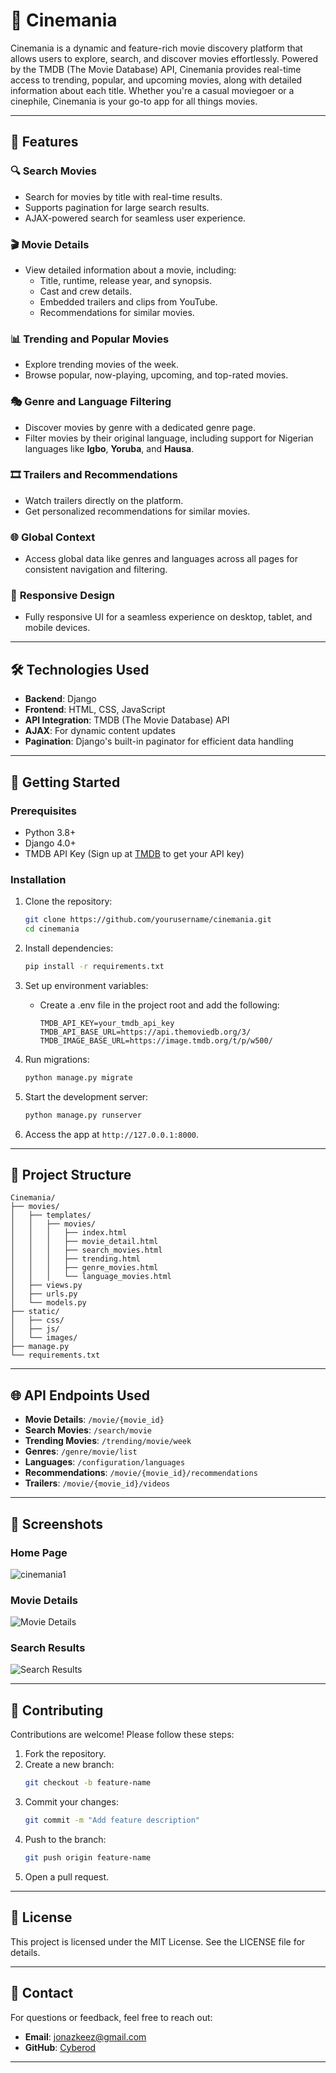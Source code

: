 
# 🎥 Cinemania

Cinemania is a dynamic and feature-rich movie discovery platform that allows users to explore, search, and discover movies effortlessly. Powered by the TMDB (The Movie Database) API, Cinemania provides real-time access to trending, popular, and upcoming movies, along with detailed information about each title. Whether you're a casual moviegoer or a cinephile, Cinemania is your go-to app for all things movies.

---

## 🌟 Features

### 🔍 **Search Movies**
- Search for movies by title with real-time results.
- Supports pagination for large search results.
- AJAX-powered search for seamless user experience.

### 🎬 **Movie Details**
- View detailed information about a movie, including:
  - Title, runtime, release year, and synopsis.
  - Cast and crew details.
  - Embedded trailers and clips from YouTube.
  - Recommendations for similar movies.

### 📊 **Trending and Popular Movies**
- Explore trending movies of the week.
- Browse popular, now-playing, upcoming, and top-rated movies.

### 🎭 **Genre and Language Filtering**
- Discover movies by genre with a dedicated genre page.
- Filter movies by their original language, including support for Nigerian languages like **Igbo**, **Yoruba**, and **Hausa**.

### 🎞️ **Trailers and Recommendations**
- Watch trailers directly on the platform.
- Get personalized recommendations for similar movies.

### 🌐 **Global Context**
- Access global data like genres and languages across all pages for consistent navigation and filtering.

### 📱 **Responsive Design**
- Fully responsive UI for a seamless experience on desktop, tablet, and mobile devices.

---

## 🛠️ Technologies Used

- **Backend**: Django
- **Frontend**: HTML, CSS, JavaScript
- **API Integration**: TMDB (The Movie Database) API
- **AJAX**: For dynamic content updates
- **Pagination**: Django's built-in paginator for efficient data handling

---

## 🚀 Getting Started

### Prerequisites
- Python 3.8+
- Django 4.0+
- TMDB API Key (Sign up at [TMDB](https://www.themoviedb.org/) to get your API key)

### Installation

1. Clone the repository:
   ```bash
   git clone https://github.com/yourusername/cinemania.git
   cd cinemania
   ```

2. Install dependencies:
   ```bash
   pip install -r requirements.txt
   ```

3. Set up environment variables:
   - Create a .env file in the project root and add the following:
     ```env
     TMDB_API_KEY=your_tmdb_api_key
     TMDB_API_BASE_URL=https://api.themoviedb.org/3/
     TMDB_IMAGE_BASE_URL=https://image.tmdb.org/t/p/w500/
     ```

4. Run migrations:
   ```bash
   python manage.py migrate
   ```

5. Start the development server:
   ```bash
   python manage.py runserver
   ```

6. Access the app at `http://127.0.0.1:8000`.

---

## 📂 Project Structure

```
Cinemania/
├── movies/
│   ├── templates/
│   │   ├── movies/
│   │   │   ├── index.html
│   │   │   ├── movie_detail.html
│   │   │   ├── search_movies.html
│   │   │   ├── trending.html
│   │   │   ├── genre_movies.html
│   │   │   └── language_movies.html
│   ├── views.py
│   ├── urls.py
│   └── models.py
├── static/
│   ├── css/
│   ├── js/
│   └── images/
├── manage.py
└── requirements.txt
```

---

## 🌐 API Endpoints Used

- **Movie Details**: `/movie/{movie_id}`
- **Search Movies**: `/search/movie`
- **Trending Movies**: `/trending/movie/week`
- **Genres**: `/genre/movie/list`
- **Languages**: `/configuration/languages`
- **Recommendations**: `/movie/{movie_id}/recommendations`
- **Trailers**: `/movie/{movie_id}/videos`

---

## 📸 Screenshots

### Home Page
![cinemania1](https://github.com/user-attachments/assets/bc7e0d62-8714-4a1a-9a95-c51201678e1f)

### Movie Details
![Movie Details](https://via.placeholder.com/800x400)

### Search Results
![Search Results](https://via.placeholder.com/800x400)

---

## 🤝 Contributing

Contributions are welcome! Please follow these steps:

1. Fork the repository.
2. Create a new branch:
   ```bash
   git checkout -b feature-name
   ```
3. Commit your changes:
   ```bash
   git commit -m "Add feature description"
   ```
4. Push to the branch:
   ```bash
   git push origin feature-name
   ```
5. Open a pull request.

---

## 📜 License

This project is licensed under the MIT License. See the LICENSE file for details.

---

## 📧 Contact

For questions or feedback, feel free to reach out:

- **Email**: jonazkeez@gmail.com
- **GitHub**: [Cyberod](https://github.com/Cyberod)

---

